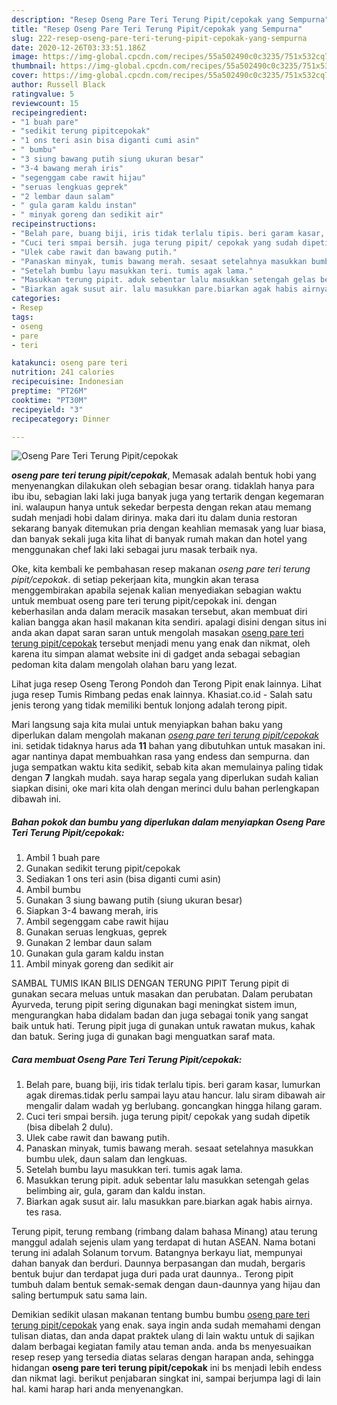 ```yaml
---
description: "Resep Oseng Pare Teri Terung Pipit/cepokak yang Sempurna"
title: "Resep Oseng Pare Teri Terung Pipit/cepokak yang Sempurna"
slug: 222-resep-oseng-pare-teri-terung-pipit-cepokak-yang-sempurna
date: 2020-12-26T03:33:51.186Z
image: https://img-global.cpcdn.com/recipes/55a502490c0c3235/751x532cq70/oseng-pare-teri-terung-pipitcepokak-foto-resep-utama.jpg
thumbnail: https://img-global.cpcdn.com/recipes/55a502490c0c3235/751x532cq70/oseng-pare-teri-terung-pipitcepokak-foto-resep-utama.jpg
cover: https://img-global.cpcdn.com/recipes/55a502490c0c3235/751x532cq70/oseng-pare-teri-terung-pipitcepokak-foto-resep-utama.jpg
author: Russell Black
ratingvalue: 5
reviewcount: 15
recipeingredient:
- "1 buah pare"
- "sedikit terung pipitcepokak"
- "1 ons teri asin bisa diganti cumi asin"
- " bumbu"
- "3 siung bawang putih siung ukuran besar"
- "3-4 bawang merah iris"
- "segenggam cabe rawit hijau"
- "seruas lengkuas geprek"
- "2 lembar daun salam"
- " gula garam kaldu instan"
- " minyak goreng dan sedikit air"
recipeinstructions:
- "Belah pare, buang biji, iris tidak terlalu tipis. beri garam kasar, lumurkan agak diremas.tidak perlu sampai layu atau hancur. lalu siram dibawah air mengalir dalam wadah yg berlubang. goncangkan hingga hilang garam."
- "Cuci teri smpai bersih. juga terung pipit/ cepokak yang sudah dipetik (bisa dibelah 2 dulu)."
- "Ulek cabe rawit dan bawang putih."
- "Panaskan minyak, tumis bawang merah. sesaat setelahnya masukkan bumbu ulek, daun salam dan lengkuas."
- "Setelah bumbu layu masukkan teri. tumis agak lama."
- "Masukkan terung pipit. aduk sebentar lalu masukkan setengah gelas belimbing air, gula, garam dan kaldu instan."
- "Biarkan agak susut air. lalu masukkan pare.biarkan agak habis airnya. tes rasa."
categories:
- Resep
tags:
- oseng
- pare
- teri

katakunci: oseng pare teri 
nutrition: 241 calories
recipecuisine: Indonesian
preptime: "PT26M"
cooktime: "PT30M"
recipeyield: "3"
recipecategory: Dinner

---
```



![Oseng Pare Teri Terung Pipit/cepokak](https://img-global.cpcdn.com/recipes/55a502490c0c3235/751x532cq70/oseng-pare-teri-terung-pipitcepokak-foto-resep-utama.jpg)

<b><i>oseng pare teri terung pipit/cepokak</i></b>, Memasak adalah bentuk hobi yang menyenangkan dilakukan oleh sebagian besar orang. tidaklah hanya para ibu ibu, sebagian laki laki juga banyak juga yang tertarik dengan kegemaran ini. walaupun hanya untuk sekedar berpesta dengan rekan atau memang sudah menjadi hobi dalam dirinya. maka dari itu dalam dunia restoran sekarang banyak ditemukan pria dengan keahlian memasak yang luar biasa, dan banyak sekali juga kita lihat di banyak rumah makan dan hotel yang menggunakan chef laki laki sebagai juru masak terbaik nya.

Oke, kita kembali ke pembahasan resep makanan <i>oseng pare teri terung pipit/cepokak</i>. di setiap pekerjaan kita, mungkin akan terasa menggembirakan apabila sejenak kalian menyediakan sebagian waktu untuk membuat oseng pare teri terung pipit/cepokak ini. dengan keberhasilan anda dalam meracik masakan tersebut, akan membuat diri kalian bangga akan hasil makanan kita sendiri. apalagi disini dengan situs ini anda akan dapat saran saran untuk mengolah masakan <u>oseng pare teri terung pipit/cepokak</u> tersebut menjadi menu yang enak dan nikmat, oleh karena itu simpan alamat website ini di gadget anda sebagai sebagian pedoman kita dalam mengolah olahan baru yang lezat.

Lihat juga resep Oseng Terong Pondoh dan Terong Pipit enak lainnya. Lihat juga resep Tumis Rimbang pedas enak lainnya. Khasiat.co.id - Salah satu jenis terong yang tidak memiliki bentuk lonjong adalah terong pipit.


Mari langsung saja kita mulai untuk menyiapkan bahan baku yang diperlukan dalam mengolah makanan <u><i>oseng pare teri terung pipit/cepokak</i></u> ini. setidak tidaknya harus ada <b>11</b> bahan yang dibutuhkan untuk masakan ini. agar nantinya dapat membuahkan rasa yang endess dan sempurna. dan juga sempatkan waktu kita sedikit, sebab kita akan memulainya paling tidak dengan <b>7</b> langkah mudah. saya harap segala yang diperlukan sudah kalian siapkan disini, oke mari kita olah dengan merinci dulu bahan perlengkapan dibawah ini.

<!--inarticleads1-->

##### Bahan pokok dan bumbu yang diperlukan dalam menyiapkan Oseng Pare Teri Terung Pipit/cepokak:

1. Ambil 1 buah pare
1. Gunakan sedikit terung pipit/cepokak
1. Sediakan 1 ons teri asin (bisa diganti cumi asin)
1. Ambil  bumbu
1. Gunakan 3 siung bawang putih (siung ukuran besar)
1. Siapkan 3-4 bawang merah, iris
1. Ambil segenggam cabe rawit hijau
1. Gunakan seruas lengkuas, geprek
1. Gunakan 2 lembar daun salam
1. Gunakan  gula garam kaldu instan
1. Ambil  minyak goreng dan sedikit air


SAMBAL TUMIS IKAN BILIS DENGAN TERUNG PIPIT Terung pipit di gunakan secara meluas untuk masakan dan perubatan. Dalam perubatan Ayurveda, terung pipit sering digunakan bagi meningkat sistem imun, mengurangkan haba didalam badan dan juga sebagai tonik yang sangat baik untuk hati. Terung pipit juga di gunakan untuk rawatan mukus, kahak dan batuk. Sering juga di gunakan bagi menguatkan saraf mata. 

<!--inarticleads2-->

##### Cara membuat Oseng Pare Teri Terung Pipit/cepokak:

1. Belah pare, buang biji, iris tidak terlalu tipis. beri garam kasar, lumurkan agak diremas.tidak perlu sampai layu atau hancur. lalu siram dibawah air mengalir dalam wadah yg berlubang. goncangkan hingga hilang garam.
1. Cuci teri smpai bersih. juga terung pipit/ cepokak yang sudah dipetik (bisa dibelah 2 dulu).
1. Ulek cabe rawit dan bawang putih.
1. Panaskan minyak, tumis bawang merah. sesaat setelahnya masukkan bumbu ulek, daun salam dan lengkuas.
1. Setelah bumbu layu masukkan teri. tumis agak lama.
1. Masukkan terung pipit. aduk sebentar lalu masukkan setengah gelas belimbing air, gula, garam dan kaldu instan.
1. Biarkan agak susut air. lalu masukkan pare.biarkan agak habis airnya. tes rasa.


Terung pipit, terung rembang (rimbang dalam bahasa Minang) atau terung manggul adalah sejenis ulam yang terdapat di hutan ASEAN. Nama botani terung ini adalah Solanum torvum. Batangnya berkayu liat, mempunyai dahan banyak dan berduri. Daunnya berpasangan dan mudah, bergaris bentuk bujur dan terdapat juga duri pada urat daunnya.. Terong pipit tumbuh dalam bentuk semak-semak dengan daun-daunnya yang hijau dan saling bertumpuk satu sama lain. 

Demikian sedikit ulasan makanan tentang bumbu bumbu <u>oseng pare teri terung pipit/cepokak</u> yang enak. saya ingin anda sudah memahami dengan tulisan diatas, dan anda dapat praktek ulang di lain waktu untuk di sajikan dalam berbagai kegiatan family atau teman anda. anda bs menyesuaikan resep resep yang tersedia diatas selaras dengan harapan anda, sehingga hidangan <b>oseng pare teri terung pipit/cepokak</b> ini bs menjadi lebih endess dan nikmat lagi. berikut penjabaran singkat ini, sampai berjumpa lagi di lain hal. kami harap hari anda menyenangkan.
